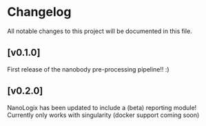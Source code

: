 # Changelog
All notable changes to this project will be documented in this file.


## [v0.1.0]

First release of the nanobody pre-processing pipeline!! :)

## [v0.2.0]

NanoLogix has been updated to include a (beta) reporting module! Currently only works with singularity (docker support coming soon)